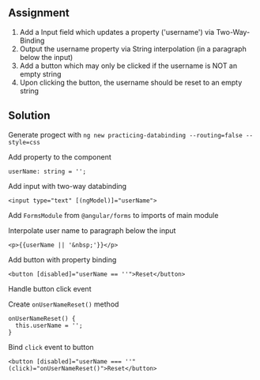 ## Assignment
1. Add a Input field which updates a property ('username') via Two-Way-Binding
2. Output the username property via String interpolation (in a paragraph below the input)
3. Add a button which may only be clicked if the username is NOT an empty string
4. Upon clicking the button, the username should be reset to an empty string

## Solution
Generate progect with `ng new practicing-databinding --routing=false --style=css`

Add property to the component

```
userName: string = '';
```

Add input with two-way databinding

```
<input type="text" [(ngModel)]="userName">
```

Add `FormsModule` from `@angular/forms` to imports of main module

Interpolate user name to paragraph below the input

```
<p>{{userName || '&nbsp;'}}</p>
```

Add button with property binding

```
<button [disabled]="userName == ''">Reset</button>
```

Handle button click event

Create `onUserNameReset()` method

```
onUserNameReset() {
  this.userName = '';
}
```

Bind `click` event to button

```
<button [disabled]="userName === ''" (click)="onUserNameReset()">Reset</button>
```